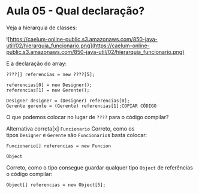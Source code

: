 # Aula 05 - Qual declaração?

Veja a hierarquia de classes:

![https://caelum-online-public.s3.amazonaws.com/850-java-util/02/hierarquia_funcionario.png](https://caelum-online-public.s3.amazonaws.com/850-java-util/02/hierarquia_funcionario.png)

E a declaração do array:

```
????[] referencias = new ????[5];

referencias[0] = new Designer();
referencias[1] = new Gerente();

Designer designer = (Designer) referencias[0];
Gerente gerente = (Gerente) referencias[1];COPIAR CÓDIGO
```

O que podemos colocar no lugar de `????` para o código compilar?

Alternativa correta[x] 
`Funcionario`
Correto, como os tipos `Designer` e `Gerente` são `Funcionario`s basta colocar:

`Funcionario[] referencias = new Funcion`

`Object`

Correto, como o tipo consegue guardar qualquer tipo `Object` de referências o código compilar:

```
Object[] referencias = new Object[5];
```